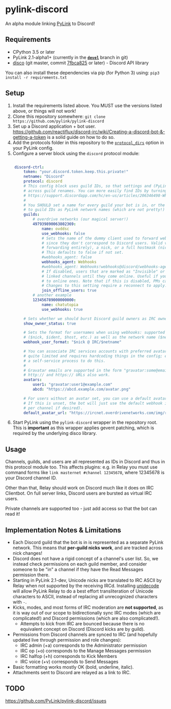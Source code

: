 # pylink-discord

An alpha module linking [PyLink](https://github.com/jlu5/PyLink) to Discord!

## Requirements
- CPython 3.5 or later
- PyLink 2.1-alpha1+ (currently in the [**`devel`**](https://github.com/jlu5/PyLink/tree/devel) branch in git)
- [disco](https://github.com/b1naryth1ef/disco) (git master, commit [7fbca825](https://github.com/b1naryth1ef/disco/commit/7fbca825f85a0936487d0b780dc53dcdbb920e21) or later) - Discord API library

You can also install these dependencies via pip (for Python 3) using: `pip3 install -r requirements.txt`

## Setup

1) Install the requirements listed above. You MUST use the versions listed above, or things will not work!
2) Clone this repository somewhere: `git clone https://github.com/pylink/pylink-discord`
3) Set up a Discord application + bot user. https://github.com/reactiflux/discord-irc/wiki/Creating-a-discord-bot-&-getting-a-token is a solid guide on how to do so.
4) Add the protocols folder in this repository to the [`protocol_dirs`](https://github.com/jlu5/PyLink/blob/ba17821/example-conf.yml#L57-L60) option in your PyLink config.
5) Configure a server block using the `discord` protocol module:

```yaml

    discord-ctrl:
        token: "your.discord.token.keep.this.private!"
        netname: "Discord"
        protocol: discord
        # This config block uses guild IDs, so that settings and (PyLink) network names are consistent
        # across guild renames. You can more easily find IDs by turning on Developer Mode in Discord:
        # https://support.discordapp.com/hc/en-us/articles/206346498-Where-can-I-find-my-User-Server-Message-ID-
        #
        # You SHOULD set a name for every guild your bot is in, or the protocol module will fall back
        # to guild IDs as PyLink network names (which are not pretty!)
        guilds:
            # overdrive networks (our magical server!)
            497939890063802369:
                name: ovddsc
                use_webhooks: false
                # Sets the name of the dummy client used to forward webhooks from non-PyLink sources,
                # since they don't correspond to Discord users. Valid values include false (disable webhook
                # forwarding entirely), a nick, or a full hostmask (nick!user@host).
                # This defaults to false if not set.
                #webhooks_agent: false
                webhooks_agent: Webhooks
                #webhooks_agent: Webhooks!webhooks@discord/webhooks-agent
                # If disabled, users that are marked as "Invisible" or "Offline" will not be joined to
                # linked channels until they come online. Useful if you have many offline users compared
                # to online ones. Note that if this is disabled, PMs cannot be sent to offline Discord users
                # Changes to this setting require a reconnect to apply. This defaults to true if not set.
                join_offline_users: true
            # another example
            123456789000000000:
                name: chatutopia
                use_webhooks: true

        # Sets whether we should burst Discord guild owners as IRC owners
        show_owner_status: true

        # Sets the format for usernames when using webhooks: supported fields include user fields
        # ($nick, $ident, $host, etc.) as well as the network name ($netname) and short network tag ($nettag)
        webhook_user_format: "$nick @ IRC/$netname"

        # You can associate IRC services accounts with preferred avatar URLs. Currently this is
        # quite limited and requires hardcoding things in the config; eventually there will be
        # a self-service process to do this.
        #
        # Gravatar emails are supported in the form "gravatar:some@email.com"
        # http:// and https:// URLs also work.
        avatars:
            user1: "gravatar:user1@example.com"
            abcd: "https://abcd.example.com/avatar.png"

        # For users without an avatar set, you can use a default avatar URL (http or https).
        # If this is unset, the bot will just use the default webhook icon (which you can customize
        # per channel if desired).
        default_avatar_url: "https://ircnet.overdrivenetworks.com/img/relaypic.png"

```

6) Start PyLink using the `pylink-discord` wrapper in the repository root. This is **important** as this wrapper applies gevent patching, which is required by the underlying disco library.

## Usage

Channels, guilds, and users are all represented as IDs in Discord and thus in this protocol module too.
This affects plugins: e.g. in Relay you must use command forms like `link masternet #channel 12345678`, where 12345678 is your Discord channel ID.

Other than that, Relay should work on Discord much like it does on IRC Clientbot. On full server links, Discord users are bursted as virtual IRC users.

Private channels are supported too - just add access so that the bot can read it!

## Implementation Notes & Limitations

- Each Discord guild that the bot is in is represented as a separate PyLink network. This means that **per-guild nicks work**, and are tracked across nick changes!
- Discord does not have a rigid concept of a channel's user list. So, we instead check permissions on each guild member, and consider someone to be "in" a channel if they have the Read Messages permission there.
- Starting in PyLink 2.1-dev, Unicode nicks are translated to IRC ASCII by Relay when not supported by the receiving IRCd. Installing [unidecode](https://github.com/avian2/unidecode) will allow PyLink Relay to do a best effort transliteration of Unicode characters to ASCII, instead of replacing all unrecognized characters with `-`.
- Kicks, modes, and most forms of IRC moderation are **not supported**, as it is way out of our scope to bidirectionally sync IRC modes (which are complicated!) and Discord permissions (which are also complicated!).
    - Attempts to kick from IRC are bounced because there is no equivalent concept on Discord (Discord kicks are by guild).
- Permissions from Discord channels are synced to IRC (and hopefully updated live through permission and role changes):
    - IRC admin (+a) corresponds to the Administrator permission
    - IRC op (+o) corresponds to the Manage Messages permission
    - IRC halfop (+h) corresponds to Kick Members
    - IRC voice (+v) corresponds to Send Messages
- Basic formatting works mostly OK (bold, underline, italic).
- Attachments sent to Discord are relayed as a link to IRC.

## TODO

https://github.com/PyLink/pylink-discord/issues
